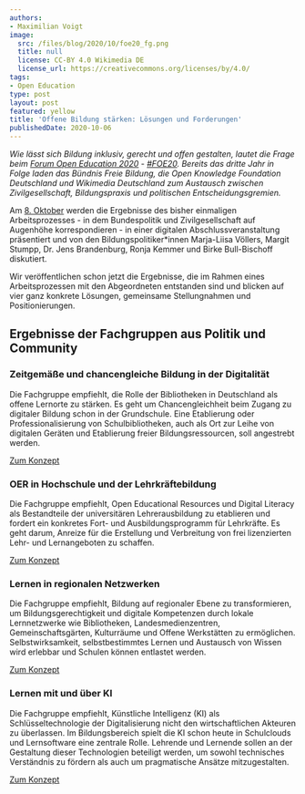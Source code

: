 ```yaml
---
authors:
- Maximilian Voigt
image:
  src: /files/blog/2020/10/foe20_fg.png
  title: null
  license: CC-BY 4.0 Wikimedia DE
  license_url: https://creativecommons.org/licenses/by/4.0/
tags:
- Open Education
type: post
layout: post
featured: yellow
title: 'Offene Bildung stärken: Lösungen und Forderungen'
publishedDate: 2020-10-06
---
```


*Wie lässt sich Bildung inklusiv, gerecht und offen gestalten, lautet die Frage beim [Forum Open Education 2020](https://education.forum-open.de/timeline/) - [#FOE20](https://twitter.com/search?q=%23foe20&src=typed_query&f=live). Bereits das dritte Jahr in Folge laden das Bündnis Freie Bildung, die Open Knowledge Foundation Deutschland und Wikimedia Deutschland zum Austausch zwischen Zivilgesellschaft, Bildungspraxis und politischen Entscheidungsgremien.*

Am [8. Oktober](https://education.forum-open.de/timeline/) werden die Ergebnisse des bisher einmaligen Arbeitsprozesses - in dem Bundespolitik und Zivilgesellschaft auf Augenhöhe korrespondieren - in einer digitalen Abschlussveranstaltung präsentiert und von den Bildungspolitiker\*innen Marja-Liisa Völlers, Margit Stumpp, Dr. Jens Brandenburg, Ronja Kemmer und Birke Bull-Bischoff diskutiert. 

Wir veröffentlichen schon jetzt die Ergebnisse, die im Rahmen eines Arbeitsprozessen mit den Abgeordneten entstanden sind und blicken auf vier ganz konkrete Lösungen, gemeinsame Stellungnahmen und Positionierungen.
 
## Ergebnisse der Fachgruppen aus Politik und Community

### Zeitgemäße und chancengleiche Bildung in der Digitalität
Die Fachgruppe empfiehlt, die Rolle der Bibliotheken in Deutschland als offene Lernorte zu stärken. Es geht um Chancengleichheit beim Zugang zu digitaler Bildung schon in der Grundschule. Eine Etablierung oder Professionalisierung von Schulbibliotheken, auch als Ort zur Leihe von digitalen Geräten und Etablierung freier Bildungsressourcen, soll angestrebt werden.

[Zum Konzept](https://education.forum-open.de/groups/fg1.html)

### OER in Hochschule und der Lehrkräftebildung
Die Fachgruppe empfiehlt, Open Educational Resources und Digital Literacy als Bestandteile der universitären Lehrerausbildung zu etablieren und fordert ein konkretes Fort- und Ausbildungsprogramm für Lehrkräfte. Es geht darum, Anreize für die Erstellung und Verbreitung von frei lizenzierten Lehr- und Lernangeboten zu schaffen.

[Zum Konzept](https://education.forum-open.de/groups/fg2.html)

### Lernen in regionalen Netzwerken
Die Fachgruppe empfiehlt, Bildung auf regionaler Ebene zu transformieren, um Bildungsgerechtigkeit und digitale Kompetenzen durch lokale Lernnetzwerke wie Bibliotheken, Landesmedienzentren, Gemeinschaftsgärten, Kulturräume und Offene Werkstätten zu ermöglichen. Selbstwirksamkeit, selbstbestimmtes Lernen und Austausch von Wissen wird erlebbar und Schulen können entlastet werden.

[Zum Konzept](https://education.forum-open.de/groups/fg3.html)

### Lernen mit und über KI
Die Fachgruppe empfiehlt, Künstliche Intelligenz (KI) als Schlüsseltechnologie der Digitalisierung nicht den wirtschaftlichen Akteuren zu überlassen. Im Bildungsbereich spielt die KI schon heute in Schulclouds und Lernsoftware eine zentrale Rolle. Lehrende und Lernende sollen an der Gestaltung dieser Technologien beteiligt werden, um sowohl technisches Verständnis zu fördern als auch um pragmatische Ansätze mitzugestalten.

[Zum Konzept](https://education.forum-open.de/groups/fg4.html)